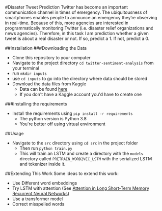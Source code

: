 #Disaster Tweet Prediction 
Twitter has become an important communication channel in times of emergency.
The ubiquitousness of smartphones enables people to announce an emergency they’re observing
in real-time. Because of this, more agencies are interested in programmatically monitoring Twitter
(i.e. disaster relief organizations and news agencies). Therefore, in this task I am prediction
whether a given tweet is about a real disaster or not. If so, predict a 1. If not, predict a 0.

##Installation 
###Downloading the Data
- Clone this repository to your computer 
- Navigate to the project directory `cd twitter-sentiment-analysis` from your terminal 
- run `mkdir inputs`
- use `cd inputs` to go into the directory where data should be stored
- Download the data files from Kaggle
    - Data can be found [here](https://www.kaggle.com/c/nlp-getting-started/data)
    - If you don't have a Kaggle account you'd have to create one
    
###Installing the requirements
- Install the requirements using `pip install -r requirements` 
    - The python version is Python 3.8
    - You're better off using virtual environment 

##Usage 

- Navigate to the `src` directory using `cd src` in the project folder
    - Then run `python train.py`
    - This will train an LSTM and create a directory with the `models` directory called `PRETRAIN_WORD2VEC_LSTM` with
    the serialized LSTM and tokenizer inside it. 
    
##Extending This Work
Some ideas to extend this work: 
- Use Different word embeddings
- Try LSTM with attention (See [Attention in Long Short-Term Memory Recurrent Neural Networks](https://machinelearningmastery.com/attention-long-short-term-memory-recurrent-neural-networks/))
- Use a transformer model
- Correct misspelled words  